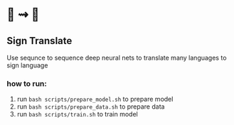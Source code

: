 #  📝 ⇝ 🧏
## Sign Translate
Use sequnce to sequence deep neural nets to translate many languages to sign language


### how to run:
1. run `bash scripts/prepare_model.sh` to prepare model
1. run `bash scripts/prepare_data.sh` to prepare data
1. run `bash scripts/train.sh` to train model